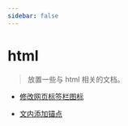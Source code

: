 ```yaml
---
sidebar: false
---
```


# html

> 放置一些与 html 相关的文档。

- [修改网页标签栏图标](./change-title-icon.md)

- [文内添加锚点](./anchor.md)

  

